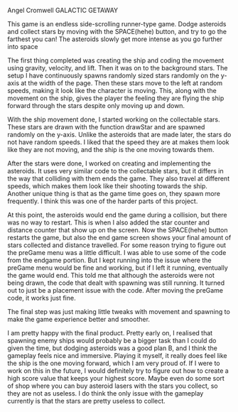 Angel Cromwell
GALACTIC GETAWAY


This game is an endless side-scrolling runner-type game.
Dodge asteroids and collect stars by moving with the SPACE(hehe) button, and try to go the farthest you can! The asteroids slowly get more intense as you go further into space

The first thing completed was creating the ship and coding the movement using gravity, velocity, and lift. Then it was on to the background stars. The setup I have continuously spawns randomly sized stars randomly on the y-axis at the width of the page. Then these stars move to the left at random speeds, making it look like the character is moving. This, along with the movement on the ship, gives the player the feeling they are flying the ship forward through the stars despite only moving up and down.

With the ship movement done, I started working on the collectable stars. These stars are drawn with the function drawStar and are spawned randomly on the y-axis. Unlike the asteroids that are made later, the stars do not have random speeds. I liked that the speed they are at makes them look like they are not moving, and the ship is the one moving towards them.

After the stars were done, I worked on creating and implementing the asteroids. It uses very similar code to the collectable stars, but it differs in the way that colliding with them ends the game. They also travel at different speeds, which makes them look like their shooting towards the ship. Another unique thing is that as the game time goes on, they spawn more frequently. I think this was one of the harder parts of this project.

At this point, the asteroids would end the game during a collision, but there was no way to restart. This is when I also added the star counter and distance counter that show up on the screen. Now the SPACE(hehe) button restarts the game, but also the end game screen shows your final amount of stars collected and distance travelled. For some reason trying to figure out the preGame menu was a little difficult. I was able to use some of the code from the endgame portion. But I kept running into the issue where the preGame menu would be fine and working, but if I left it running, eventually the game would end. This told me that although the asteroids were not being drawn, the code that dealt with spawning was still running. It turned out to just be a placement issue with the code. After moving the preGame code, it works just fine.

The final step was just making little tweaks with movement and spawning to make the game experience better and smoother.

I am pretty happy with the final product. Pretty early on, I realised that spawning enemy ships would probably be a bigger task than I could do given the time, but dodging asteroids was a good plan B, and I think the gameplay feels nice and immersive. Playing it myself, it really does feel like the ship is the one moving forward, which I am very proud of. If I were to work on this in the future, I would definitely try to figure out how to create a high score value that keeps your highest score. Maybe even do some sort of shop where you can buy asteroid lasers with the stars you collect, so they are not as useless. I do think the only issue with the gameplay currently is that the stars are pretty useless to collect.

